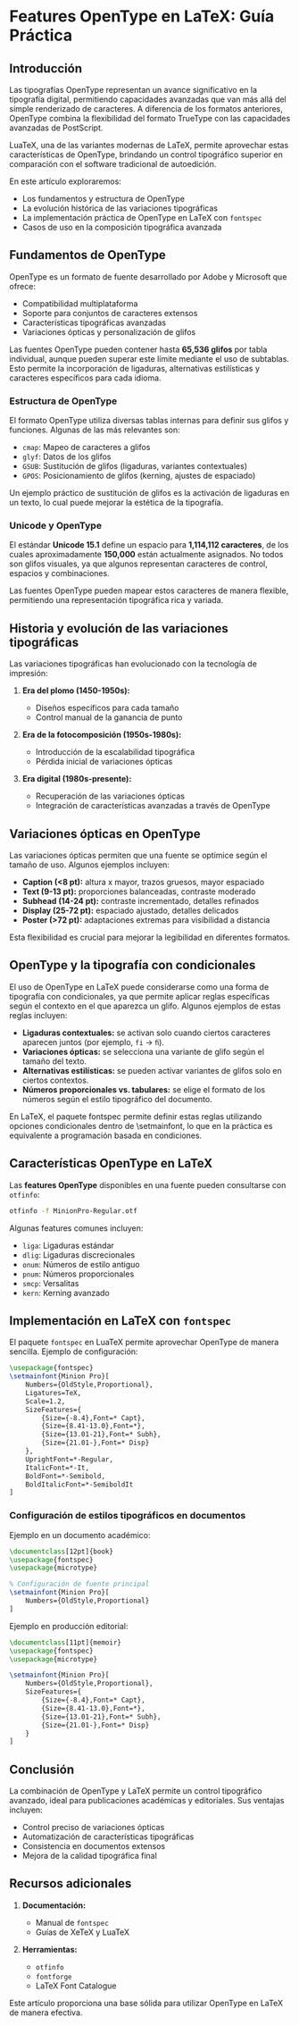 # Features OpenType en LaTeX: Guía Práctica

## Introducción

Las tipografías OpenType representan un avance significativo en la tipografía digital, permitiendo capacidades avanzadas que van más allá del simple renderizado de caracteres. A diferencia de los formatos anteriores, OpenType combina la flexibilidad del formato TrueType con las capacidades avanzadas de PostScript.

LuaTeX, una de las variantes modernas de LaTeX, permite aprovechar estas características de OpenType, brindando un control tipográfico superior en comparación con el software tradicional de autoedición.

En este artículo exploraremos:
- Los fundamentos y estructura de OpenType
- La evolución histórica de las variaciones tipográficas
- La implementación práctica de OpenType en LaTeX con `fontspec`
- Casos de uso en la composición tipográfica avanzada

## Fundamentos de OpenType

OpenType es un formato de fuente desarrollado por Adobe y Microsoft que ofrece:

- Compatibilidad multiplataforma
- Soporte para conjuntos de caracteres extensos
- Características tipográficas avanzadas
- Variaciones ópticas y personalización de glifos

Las fuentes OpenType pueden contener hasta **65,536 glifos** por tabla individual, aunque pueden superar este límite mediante el uso de subtablas. Esto permite la incorporación de ligaduras, alternativas estilísticas y caracteres específicos para cada idioma.

### Estructura de OpenType

El formato OpenType utiliza diversas tablas internas para definir sus glifos y funciones. Algunas de las más relevantes son:

- `cmap`: Mapeo de caracteres a glifos
- `glyf`: Datos de los glifos
- `GSUB`: Sustitución de glifos (ligaduras, variantes contextuales)
- `GPOS`: Posicionamiento de glifos (kerning, ajustes de espaciado)

Un ejemplo práctico de sustitución de glifos es la activación de ligaduras en un texto, lo cual puede mejorar la estética de la tipografía.

### Unicode y OpenType

El estándar **Unicode 15.1** define un espacio para **1,114,112 caracteres**, de los cuales aproximadamente **150,000** están actualmente asignados. No todos son glifos visuales, ya que algunos representan caracteres de control, espacios y combinaciones.

Las fuentes OpenType pueden mapear estos caracteres de manera flexible, permitiendo una representación tipográfica rica y variada.

## Historia y evolución de las variaciones tipográficas

Las variaciones tipográficas han evolucionado con la tecnología de impresión:

1. **Era del plomo (1450-1950s):**
   - Diseños específicos para cada tamaño
   - Control manual de la ganancia de punto
   
2. **Era de la fotocomposición (1950s-1980s):**
   - Introducción de la escalabilidad tipográfica
   - Pérdida inicial de variaciones ópticas

3. **Era digital (1980s-presente):**
   - Recuperación de las variaciones ópticas
   - Integración de características avanzadas a través de OpenType

## Variaciones ópticas en OpenType

Las variaciones ópticas permiten que una fuente se optimice según el tamaño de uso. Algunos ejemplos incluyen:

- **Caption (<8 pt):** altura x mayor, trazos gruesos, mayor espaciado
- **Text (9-13 pt):** proporciones balanceadas, contraste moderado
- **Subhead (14-24 pt):** contraste incrementado, detalles refinados
- **Display (25-72 pt):** espaciado ajustado, detalles delicados
- **Poster (>72 pt):** adaptaciones extremas para visibilidad a distancia

Esta flexibilidad es crucial para mejorar la legibilidad en diferentes formatos.

## OpenType y la tipografía con condicionales

El uso de OpenType en LaTeX puede considerarse como una forma de tipografía con condicionales, ya que permite aplicar reglas específicas según el contexto en el que aparezca un glifo. Algunos ejemplos de estas reglas incluyen:

- **Ligaduras contextuales:** se activan solo cuando ciertos caracteres aparecen juntos (por ejemplo, `fi` → `ﬁ`).
- **Variaciones ópticas:** se selecciona una variante de glifo según el tamaño del texto.
- **Alternativas estilísticas:** se pueden activar variantes de glifos solo en ciertos contextos.
- **Números proporcionales vs. tabulares:** se elige el formato de los números según el estilo tipográfico del documento.

En LaTeX, el paquete fontspec permite definir estas reglas utilizando opciones condicionales dentro de \setmainfont, lo que en la práctica es equivalente a programación basada en condiciones.

## Características OpenType en LaTeX

Las **features OpenType** disponibles en una fuente pueden consultarse con `otfinfo`:

```bash
otfinfo -f MinionPro-Regular.otf
```

Algunas features comunes incluyen:

- `liga`: Ligaduras estándar
- `dlig`: Ligaduras discrecionales
- `onum`: Números de estilo antiguo
- `pnum`: Números proporcionales
- `smcp`: Versalitas
- `kern`: Kerning avanzado

## Implementación en LaTeX con `fontspec`

El paquete `fontspec` en LuaTeX permite aprovechar OpenType de manera sencilla. Ejemplo de configuración:

```latex
\usepackage{fontspec}
\setmainfont{Minion Pro}[
    Numbers={OldStyle,Proportional},
    Ligatures=TeX,
    Scale=1.2,
    SizeFeatures={
        {Size={-8.4},Font=* Capt},
        {Size={8.41-13.0},Font=*},
        {Size={13.01-21},Font=* Subh},
        {Size={21.01-},Font=* Disp}
    },
    UprightFont=*-Regular,
    ItalicFont=*-It,
    BoldFont=*-Semibold,
    BoldItalicFont=*-SemiboldIt
]
```

### Configuración de estilos tipográficos en documentos

Ejemplo en un documento académico:

```latex
\documentclass[12pt]{book}
\usepackage{fontspec}
\usepackage{microtype}

% Configuración de fuente principal
\setmainfont{Minion Pro}[
    Numbers={OldStyle,Proportional}
]
```

Ejemplo en producción editorial:

```latex
\documentclass[11pt]{memoir}
\usepackage{fontspec}
\usepackage{microtype}

\setmainfont{Minion Pro}[
    Numbers={OldStyle,Proportional},
    SizeFeatures={
        {Size={-8.4},Font=* Capt},
        {Size={8.41-13.0},Font=*},
        {Size={13.01-21},Font=* Subh},
        {Size={21.01-},Font=* Disp}
    }
]
```

## Conclusión

La combinación de OpenType y LaTeX permite un control tipográfico avanzado, ideal para publicaciones académicas y editoriales. Sus ventajas incluyen:

- Control preciso de variaciones ópticas
- Automatización de características tipográficas
- Consistencia en documentos extensos
- Mejora de la calidad tipográfica final

## Recursos adicionales

1. **Documentación:**
   - Manual de `fontspec`
   - Guías de XeTeX y LuaTeX

2. **Herramientas:**
   - `otfinfo`
   - `fontforge`
   - LaTeX Font Catalogue

Este artículo proporciona una base sólida para utilizar OpenType en LaTeX de manera efectiva.


